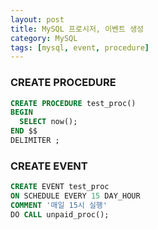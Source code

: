 ```yaml
---
layout: post
title: MySQL 프로시저, 이벤트 생성
category: MySQL
tags: [mysql, event, procedure]
---
```


### CREATE PROCEDURE

```sql
CREATE PROCEDURE test_proc()
BEGIN
  SELECT now();
END $$
DELIMITER ;
```

### CREATE EVENT

```sql
CREATE EVENT test_proc
ON SCHEDULE EVERY 15 DAY_HOUR
COMMENT '매일 15시 실행'
DO CALL unpaid_proc();
```
